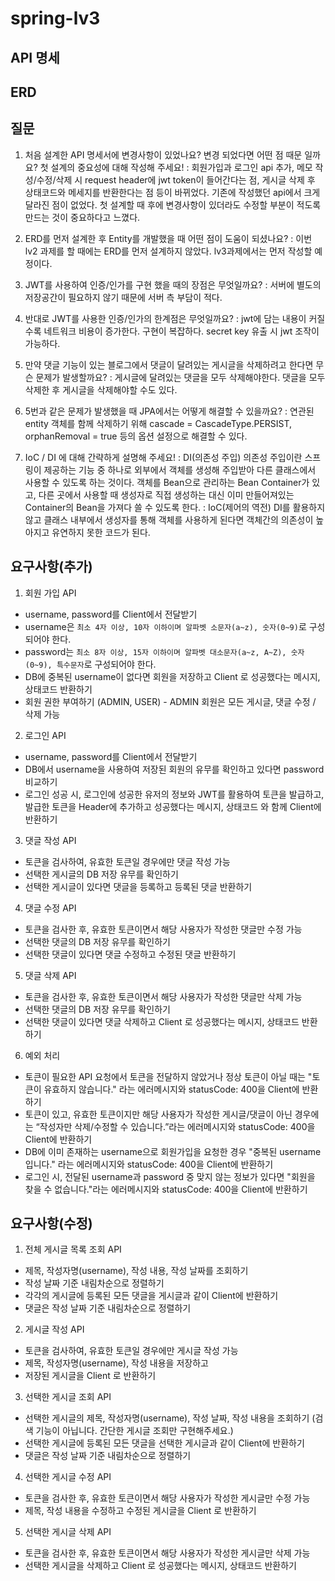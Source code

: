 # spring-lv3
## API 명세

## ERD

## 질문
1. 처음 설계한 API 명세서에 변경사항이 있었나요? 
변경 되었다면 어떤 점 때문 일까요? 첫 설계의 중요성에 대해 작성해 주세요!
 : 회원가입과 로그인 api 추가, 메모 작성/수정/삭제 시 request header에 jwt token이 들어간다는 점, 게시글 삭제 후 상태코드와 메세지를 반환한다는 점 등이 바뀌었다.
기존에 작성했던 api에서 크게 달라진 점이 없었다. 첫 설계할 때 후에 변경사항이 있더라도 수정할 부분이 적도록 만드는 것이 중요하다고 느꼈다.
 
2. ERD를 먼저 설계한 후 Entity를 개발했을 때 어떤 점이 도움이 되셨나요?
 : 이번 lv2 과제를 할 때에는 ERD를 먼저 설계하지 않았다. lv3과제에서는 먼저 작성할 예정이다.

3. JWT를 사용하여 인증/인가를 구현 했을 때의 장점은 무엇일까요?
 : 서버에 별도의 저장공간이 필요하지 않기 때문에 서버 측 부담이 적다.

4. 반대로 JWT를 사용한 인증/인가의 한계점은 무엇일까요?
 : jwt에 담는 내용이 커질수록 네트워크 비용이 증가한다. 구현이 복잡하다. secret key 유출 시 jwt 조작이 가능하다.

5. 만약 댓글 기능이 있는 블로그에서 댓글이 달려있는 게시글을 삭제하려고 한다면 무슨 문제가 발생할까요? 
 : 게시글에 달려있는 댓글을 모두 삭제해야한다. 댓글을 모두 삭제한 후 게시글을 삭제해야할 수도 있다.

6. 5번과 같은 문제가 발생했을 때 JPA에서는 어떻게 해결할 수 있을까요?
 : 연관된 entity 객체를 함께 삭제하기 위해 cascade = CascadeType.PERSIST, orphanRemoval = true 등의 옵션 설정으로 해결할 수 있다.

7. IoC / DI 에 대해 간략하게 설명해 주세요!
 : DI(의존성 주입) 
의존성 주입이란 스프링이 제공하는 기능 중 하나로 외부에서 객체를 생성해 주입받아 다른 클래스에서 사용할 수 있도록 하는 것이다. 객체를 Bean으로 관리하는 Bean Container가 있고, 다른 곳에서 사용할 때 생성자로 직접 생성하는 대신 이미 만들어져있는 Container의 Bean을 가져다 쓸 수 있도록 한다.
 : IoC(제어의 역전)
DI를 활용하지 않고 클래스 내부에서 생성자를 통해 객체를 사용하게 된다면 객체간의 의존성이 높아지고 유연하지 못한 코드가 된다.

## 요구사항(추가)
1. 회원 가입 API
 - username, password를 Client에서 전달받기
 - username은  `최소 4자 이상, 10자 이하이며 알파벳 소문자(a~z), 숫자(0~9)`로 구성되어야 한다.
 - password는  `최소 8자 이상, 15자 이하이며 알파벳 대소문자(a~z, A~Z), 숫자(0~9), 특수문자`로 구성되어야 한다.
 - DB에 중복된 username이 없다면 회원을 저장하고 Client 로 성공했다는 메시지, 상태코드 반환하기
 - 회원 권한 부여하기 (ADMIN, USER) - ADMIN 회원은 모든 게시글, 댓글 수정 / 삭제 가능

2. 로그인 API
 - username, password를 Client에서 전달받기
 - DB에서 username을 사용하여 저장된 회원의 유무를 확인하고 있다면 password 비교하기
 - 로그인 성공 시, 로그인에 성공한 유저의 정보와 JWT를 활용하여 토큰을 발급하고,
   발급한 토큰을 Header에 추가하고 성공했다는 메시지, 상태코드 와 함께 Client에 반환하기

3. 댓글 작성 API
 - 토큰을 검사하여, 유효한 토큰일 경우에만 댓글 작성 가능
 - 선택한 게시글의 DB 저장 유무를 확인하기
 - 선택한 게시글이 있다면 댓글을 등록하고 등록된 댓글 반환하기

4. 댓글 수정 API
 - 토큰을 검사한 후, 유효한 토큰이면서 해당 사용자가 작성한 댓글만 수정 가능
 - 선택한 댓글의 DB 저장 유무를 확인하기
 - 선택한 댓글이 있다면 댓글 수정하고 수정된 댓글 반환하기

5. 댓글 삭제 API
 - 토큰을 검사한 후, 유효한 토큰이면서 해당 사용자가 작성한 댓글만 삭제 가능
 - 선택한 댓글의 DB 저장 유무를 확인하기
 - 선택한 댓글이 있다면 댓글 삭제하고 Client 로 성공했다는 메시지, 상태코드 반환하기

6. 예외 처리
 - 토큰이 필요한 API 요청에서 토큰을 전달하지 않았거나 정상 토큰이 아닐 때는 "토큰이 유효하지 않습니다." 라는 에러메시지와 statusCode: 400을 Client에 반환하기
 - 토큰이 있고, 유효한 토큰이지만 해당 사용자가 작성한 게시글/댓글이 아닌 경우에는 “작성자만 삭제/수정할 수 있습니다.”라는 에러메시지와 statusCode: 400을 Client에 반환하기
 - DB에 이미 존재하는 username으로 회원가입을 요청한 경우 "중복된 username 입니다." 라는 에러메시지와 statusCode: 400을 Client에 반환하기
 - 로그인 시, 전달된 username과 password 중 맞지 않는 정보가 있다면 "회원을 찾을 수 없습니다."라는 에러메시지와 statusCode: 400을 Client에 반환하기

## 요구사항(수정)
1. 전체 게시글 목록 조회 API
 - 제목, 작성자명(username), 작성 내용, 작성 날짜를 조회하기
 - 작성 날짜 기준 내림차순으로 정렬하기
 - 각각의 게시글에 등록된 모든 댓글을 게시글과 같이 Client에 반환하기
 - 댓글은 작성 날짜 기준 내림차순으로 정렬하기

2. 게시글 작성 API
 - 토큰을 검사하여, 유효한 토큰일 경우에만 게시글 작성 가능
 - 제목, 작성자명(username), 작성 내용을 저장하고
 - 저장된 게시글을 Client 로 반환하기

3. 선택한 게시글 조회 API
 - 선택한 게시글의 제목, 작성자명(username), 작성 날짜, 작성 내용을 조회하기
   (검색 기능이 아닙니다. 간단한 게시글 조회만 구현해주세요.)
 - 선택한 게시글에 등록된 모든 댓글을 선택한 게시글과 같이 Client에 반환하기
 - 댓글은 작성 날짜 기준 내림차순으로 정렬하기

4. 선택한 게시글 수정 API
 - 토큰을 검사한 후, 유효한 토큰이면서 해당 사용자가 작성한 게시글만 수정 가능
 - 제목, 작성 내용을 수정하고 수정된 게시글을 Client 로 반환하기

5. 선택한 게시글 삭제 API
 - 토큰을 검사한 후, 유효한 토큰이면서 해당 사용자가 작성한 게시글만 삭제 가능
 - 선택한 게시글을 삭제하고 Client 로 성공했다는 메시지, 상태코드 반환하기